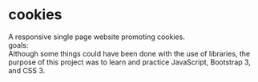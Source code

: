 # cookies
A responsive single page website promoting cookies.
<br/>
goals:
<br/>
Although some things could have been done with the use of libraries, the purpose of this project was to learn and practice JavaScript, Bootstrap 3, and CSS 3.
